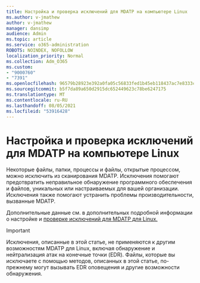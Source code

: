 ```yaml
---
title: Настройка и проверка исключений для MDATP на компьютере Linux
ms.author: v-jmathew
author: v-jmathew
manager: dansimp
audience: Admin
ms.topic: article
ms.service: o365-administration
ROBOTS: NOINDEX, NOFOLLOW
localization_priority: Normal
ms.collection: Adm_O365
ms.custom:
- "9000760"
- "7391"
ms.openlocfilehash: 96579b28923e392a0fa05c56833fed1b45eb118437ac7e8333c610ed69126f8e
ms.sourcegitcommit: b5f7da89a650d2915dc652449623c78be6247175
ms.translationtype: MT
ms.contentlocale: ru-RU
ms.lasthandoff: 08/05/2021
ms.locfileid: "53916428"
---
```

# <a name="configure-and-validate-exclusions-for-mdatp-on-a-linux-machine"></a>Настройка и проверка исключений для MDATP на компьютере Linux

Некоторые файлы, папки, процессы и файлы, открытые процессом, можно исключить из сканирования MDATP. Исключения помогают предотвратить неправильное обнаружение программного обеспечения и файлов, уникальных или настраиваемых для вашей организации. Исключения также помогают устранить проблемы производительности, вызванные MDATP.

Дополнительные данные см. в дополнительных подробной информации о настройке и [проверке исключений для MDATP для Linux.](https://go.microsoft.com/fwlink/?linkid=2144517)

> [!IMPORTANT]
> Исключения, описанные в этой статье, не применяются к другим возможностям MDATP для Linux, включая обнаружение и нейтрализация атак на конечные точки (EDR). Файлы, которые вы исключаете с помощью методов, описанных в этой статье, по-прежнему могут вызывать EDR оповещения и другие возможности обнаружения.

